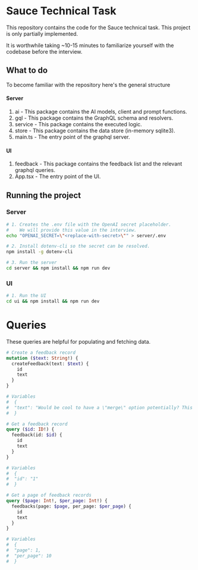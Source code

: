 # Sauce Technical Task
This repository contains the code for the Sauce technical task. 
This project is only partially implemented. 

It is worthwhile taking ~10-15 minutes to familiarize yourself with the codebase before the interview.

## What to do
To become familiar with the repository here's the general structure

#### Server
1. ai - This package contains the AI models, client and prompt functions.
2. gql - This package contains the GraphQL schema and resolvers.
3. service - This package contains the executed logic.
4. store - This package contains the data store (in-memory sqlite3).
5. main.ts - The entry point of the graphql server.

#### UI
1. feedback - This package contains the feedback list and the relevant graphql queries.
2. App.tsx - The entry point of the UI.

## Running the project

### Server

```bash
# 1. Creates the .env file with the OpenAI secret placeholder.
#    We will provide this value in the interview.
echo "OPENAI_SECRET=\"<replace-with-secret>\"" > server/.env
```

```bash
# 2. Install dotenv-cli so the secret can be resolved.
npm install -g dotenv-cli 
```

```bash
# 3. Run the server
cd server && npm install && npm run dev
```

### UI

```bash
# 1. Run the UI
cd ui && npm install && npm run dev
```



# Queries
These queries are helpful for populating and fetching data.

```graphql
# Create a feedback record
mutation ($text: String!) {
  createFeedback(text: $text) {
    id
    text
  }
}

# Variables
#  {
#  "text": "Would be cool to have a \"merge\" option potentially? This issue and request are sort of related, and actually sourced from the same Slack message. Would be cool to merge them back into one."
#  }
```

```graphql
# Get a feedback record
query ($id: ID!) {
  feedback(id: $id) {
    id
    text
  }
}

# Variables
#  {
#  "id": "1"
#  }
```

```graphql
# Get a page of feedback records
query ($page: Int!, $per_page: Int!) {
  feedbacks(page: $page, per_page: $per_page) {
    id
    text
  }
}

# Variables
#  {
#  "page": 1,
#  "per_page": 10
#  }
```
